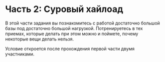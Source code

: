 # Часть 2: Суровый хайлоад

В этой части задания вы познакомитесь с работой достаточно большой базы под достаточно большой нагрузкой. Потренируетесь в тех приемах, которые делать при этом можно и поймете, почему некоторые вещи делать нельзя.

Условие откроется после прохождения первой части двумя участниками.
